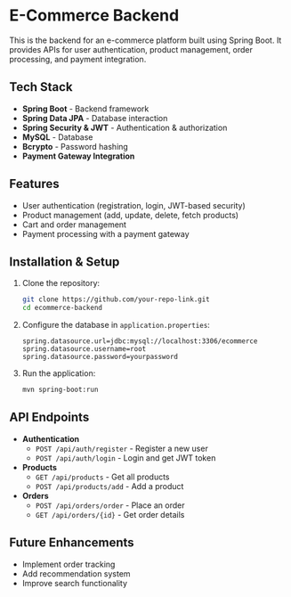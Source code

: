 # E-Commerce Backend

This is the backend for an e-commerce platform built using Spring Boot. It provides APIs for user authentication, product management, order processing, and payment integration.

## Tech Stack
- **Spring Boot** - Backend framework
- **Spring Data JPA** - Database interaction
- **Spring Security & JWT** - Authentication & authorization
- **MySQL** - Database
- **Bcrypto** - Password hashing
- **Payment Gateway Integration**

## Features
- User authentication (registration, login, JWT-based security)
- Product management (add, update, delete, fetch products)
- Cart and order management
- Payment processing with a payment gateway

## Installation & Setup
1. Clone the repository:
   ```sh
   git clone https://github.com/your-repo-link.git
   cd ecommerce-backend
   ```
2. Configure the database in `application.properties`:
   ```properties
   spring.datasource.url=jdbc:mysql://localhost:3306/ecommerce
   spring.datasource.username=root
   spring.datasource.password=yourpassword
   ```
3. Run the application:
   ```sh
   mvn spring-boot:run
   ```

## API Endpoints
- **Authentication**
  - `POST /api/auth/register` - Register a new user
  - `POST /api/auth/login` - Login and get JWT token
- **Products**
  - `GET /api/products` - Get all products
  - `POST /api/products/add` - Add a product
- **Orders**
  - `POST /api/orders/order` - Place an order
  - `GET /api/orders/{id}` - Get order details

## Future Enhancements
- Implement order tracking
- Add recommendation system
- Improve search functionality

